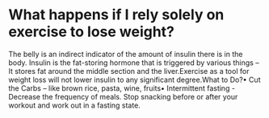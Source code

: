 # What happens if I rely solely on exercise to lose weight?

The belly is an indirect indicator of the amount of insulin there is in the body. Insulin is the fat-storing hormone that is triggered by various things – It stores fat around the middle section and the liver.Exercise as a tool for weight loss will not lower insulin to any significant degree.What to Do?• Cut the Carbs – like brown rice, pasta, wine, fruits• Intermittent fasting - Decrease the frequency of meals. Stop snacking before or after your workout and work out in a fasting state.